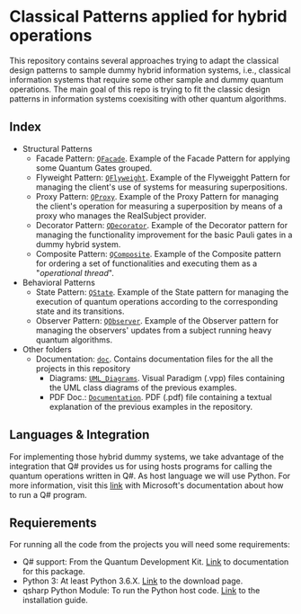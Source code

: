 # Classical Patterns applied for hybrid operations
This repository contains several approaches trying to adapt the classical design patterns to sample dummy hybrid information systems, i.e., classical information systems that require some other sample and dummy quantum operations. The main goal of this repo is trying to fit the classic design patterns in information systems coexisiting with other quantum algorithms.

## Index
- Structural Patterns
   - Facade Pattern: [`QFacade`](https://github.com/SergioJF10/QPatterns/tree/main/QFacade). Example of the Facade Pattern for applying some Quantum Gates grouped.
   - Flyweight Pattern: [`QFlyweight`](https://github.com/SergioJF10/QPatterns/tree/main/QFlyweight). Example of the Flyweigght Pattern for managing the client's use of systems for measuring superpositions.
   - Proxy Pattern: [`QProxy`](https://github.com/SergioJF10/QPatterns/tree/main/QProxy). Example of the Proxy Pattern for managing the client's operation for measuring a superposition by means of a proxy who manages the RealSubject provider.
   - Decorator Pattern: [`QDecorator`](https://github.com/SergioJF10/QPatterns/tree/main/QDecorator). Example of the Decorator pattern for managing the functionality improvement for the basic Pauli gates in a dummy hybrid system.
   - Composite Pattern: [`QComposite`](https://github.com/SergioJF10/QPatterns/tree/main/QComposite). Example of the Composite pattern for ordering a set of functionalities and executing them as a "_operational thread_".
- Behavioral Patterns
   - State Pattern: [`QState`](https://github.com/SergioJF10/QPatterns/tree/main/QState). Example of the State pattern for managing the execution of quantum operations according to the corresponding state and its transitions.
   - Observer Pattern: [`QObserver`](https://github.com/SergioJF10/QPatterns/tree/main/QObserver). Example of the Observer pattern for managing the observers' updates from a subject running heavy quantum algorithms.
- Other folders
   - Documentation: [`doc`](https://github.com/SergioJF10/QPatterns/tree/main/doc). Contains documentation files for the all the projects in this repository
      - Diagrams: [`UML_Diagrams`](https://github.com/SergioJF10/QPatterns/tree/main/doc/UML_Diagrams). Visual Paradigm (.vpp) files containing the UML class diagrams of the previous examples.
      - PDF Doc.: [`Documentation`](https://github.com/SergioJF10/QPatterns/blob/main/doc/Documentation.pdf). PDF (.pdf) file containing a textual explanation of the previous examples in the repository.

## Languages & Integration
For implementing those hybrid dummy systems, we take advantage of the integration that Q# provides us for using hosts programs for calling the quantum operations written in Q#. As host language we will use Python. For more information, visit this [link](https://docs.microsoft.com/es-es/azure/quantum/user-guide/host-programs?tabs=tabid-python#q-with-host-programs) with Microsoft's documentation about how to run a Q# program.

## Requierements
For running all the code from the projects you will need some requirements:
- Q# support: From the Quantum Development Kit. [Link](https://docs.microsoft.com/es-es/azure/quantum/install-overview-qdk) to documentation for this package.
- Python 3: At least Python 3.6.X. [Link](https://www.python.org/downloads/) to the download page.
- qsharp Python Module: To run the Python host code. [Link](https://pypi.org/project/qsharp/) to the installation guide.